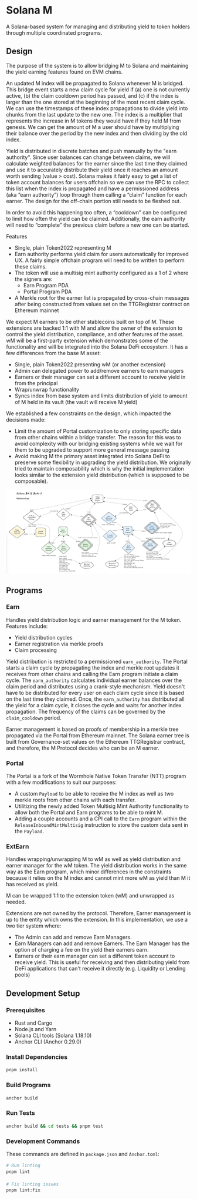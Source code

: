 # Solana M

A Solana-based system for managing and distributing yield to token holders through multiple coordinated programs.

## Design

The purpose of the system is to allow bridging M to Solana and maintaining the yield earning features found on EVM chains.

An updated M index will be propagated to Solana whenever M is bridged. This bridge event starts a new claim cycle for yield if (a) one is not currently active, (b) the claim cooldown period has passed, and (c) if the index is larger than the one stored at the beginning of the most recent claim cycle. We can use the timestamps of these index propagations to divide yield into chunks from the last update to the new one. The index is a multiplier that represents the increase in M tokens they would have if they held M from genesis. We can get the amount of M a user should have by multiplying their balance over the period by the new index and then dividing by the old index.

Yield is distributed in discrete batches and push manually by the "earn authority". Since user balances can change between claims, we will calculate weighted balances for the earner since the last time they claimed and use it to accurately distribute their yield once it reaches an amount worth sending (value > cost). Solana makes it fairly easy to get a list of token account balances for users offchain so we can use the RPC to collect this list when the index is propagated and have a permissioned address (aka “earn authority”) loop through them calling a “claim” function for each earner. The design for the off-chain portion still needs to be fleshed out.

In order to avoid this happening too often, a “cooldown” can be configured to limit how often the yield can be claimed. Additionally, the earn authority will need to “complete” the previous claim before a new one can be started.

Features

- Single, plain Token2022 representing M
- Earn authority performs yield claim for users automatically for improved UX. A fairly simple offchain program will need to be written to perform these claims.
- The token will use a multisig mint authority configured as a 1 of 2 where the signers are:
  - Earn Program PDA
  - Portal Program PDA
- A Merkle root for the earner list is propagated by cross-chain messages after being constructed from values set on the TTGRegistrar contract on Ethereum mainnet

We expect M earners to be other stablecoins built on top of M. These extensions are backed 1:1 with M and allow the owner of the extension to control the yield distribution, compliance, and other features of the asset. wM will be a first-party extension which demonstrates some of the functionality and will be integrated into the Solana DeFi ecosystem. It has a few differences from the base M asset:

- Single, plain Token2022 presenting wM (or another extension)
- Admin can delegated power to add/remove earners to earn managers
- Earners or their manager can set a different account to receive yield in from the principal
- Wrap/unwrap functionality
- Syncs index from base system and limits distribution of yield to amount of M held in its vault (the vault will receive M yield)

We established a few constraints on the design, which impacted the decisions made:

- Limit the amount of Portal customization to only storing specific data from other chains within a bridge transfer. The reason for this was to avoid complexity with our bridging existing systems while we wait for them to be upgraded to support more general message passing
- Avoid making M the primary asset integrated into Solana DeFi to preserve some flexibility in upgrading the yield distribution. We originally tried to maintain composability which is why the initial implementation looks similar to the extension yield distribution (which is supposed to be composable).

![Solana M Programs](assets/solana_m_programs.png)

## Programs

### Earn

Handles yield distribution logic and earner management for the M token. Features include:

- Yield distribution cycles
- Earner registration via merkle proofs
- Claim processing

Yield distribution is restricted to a permissioned `earn_authority`. The Portal starts a claim cycle by propagating the index and merkle root updates it receives from other chains and calling the Earn program initiate a claim cycle. The `earn_authority` calculates individual earner balances over the claim period and distributes using a crank-style mechanism. Yield doesn't have to be distributed for every user on each claim cycle since it is based on the last time they claimed. Once, the `earn_authority` has distributed all the yield for a claim cycle, it closes the cycle and waits for another index propagation. The frequency of the claims can be governed by the `claim_cooldown` period.

Earner management is based on proofs of membership in a merkle tree propagated via the Portal from Ethereum mainnet. The Solana earner tree is built from Governance-set values on the Ethereum TTGRegistrar contract, and therefore, the M Protocol decides who can be an M earner.

### Portal

The Portal is a fork of the Wormhole Native Token Transfer (NTT) program with a few modifications to suit our purposes:

- A custom `Payload` to be able to receive the M index as well as two merkle roots from other chains with each transfer.
- Utilitizing the newly added Token Multisig Mint Authority functionality to allow both the Portal and Earn programs to be able to mint M.
- Adding a couple accounts and a CPI call to the `Earn` program within the `ReleaseInboundMintMultisig` instruction to store the custom data sent in the `Payload`.

### ExtEarn

Handles wrapping/unwrapping M to wM as well as yield distribution and earner manager for the wM token. The yield distribution works in the same way as the Earn program, which minor differences in the constraints because it relies on the M index and cannot mint more wM as yield than M it has received as yield.

M can be wrapped 1:1 to the extension token (wM) and unwrapped as needed.

Extensions are not owned by the protocol. Therefore, Earner management is up to the entity which owns the extension. In this implementation, we use a two tier system where:

- The Admin can add and remove Earn Managers.
- Earn Managers can add and remove Earners. The Earn Manager has the option of charging a fee on the yield their earners earn.
- Earners or their earn manager can set a different token account to receive yield. This is useful for receiving and then distributing yield from DeFi applications that can't receive it directly (e.g. Liquidity or Lending pools)

## Development Setup

### Prerequisites

- Rust and Cargo
- Node.js and Yarn
- Solana CLI tools (Solana 1.18.10)
- Anchor CLI (Anchor 0.29.0)

### Install Dependencies

```bash
pnpm install
```

### Build Programs

```bash
anchor build
```

### Run Tests

```bash
anchor build && cd tests && pnpm test
```

### Development Commands

These commands are defined in `package.json` and `Anchor.toml`:

```bash
# Run linting
pnpm lint

# Fix linting issues
pnpm lint:fix
```
